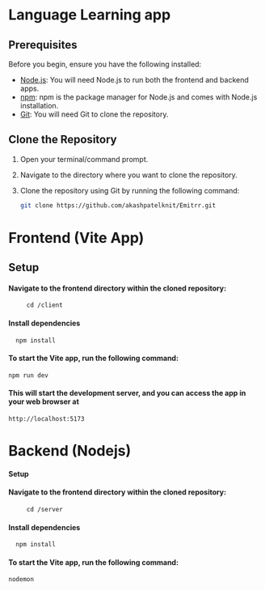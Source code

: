 # Language Learning app

## Prerequisites

Before you begin, ensure you have the following installed:

- [Node.js](https://nodejs.org/en/): You will need Node.js to run both the frontend and backend apps.
- [npm](https://www.npmjs.com/): npm is the package manager for Node.js and comes with Node.js installation.
- [Git](https://git-scm.com/): You will need Git to clone the repository.

## Clone the Repository

1. Open your terminal/command prompt.

2. Navigate to the directory where you want to clone the repository.

3. Clone the repository using Git by running the following command:

   ```bash
   git clone https://github.com/akashpatelknit/Emitrr.git

# Frontend (Vite App)

## Setup
#### Navigate to the frontend directory within the cloned repository:
 
         cd /client

#### Install dependencies

      npm install
#### To start the Vite app, run the following command:

    npm run dev

#### This will start the development server, and you can access the app in your web browser at 

    http://localhost:5173

# Backend (Nodejs) 
#### Setup
 #### Navigate to the frontend directory within the cloned repository:
 
         cd /server

#### Install dependencies

      npm install
#### To start the Vite app, run the following command:

    nodemon
   



